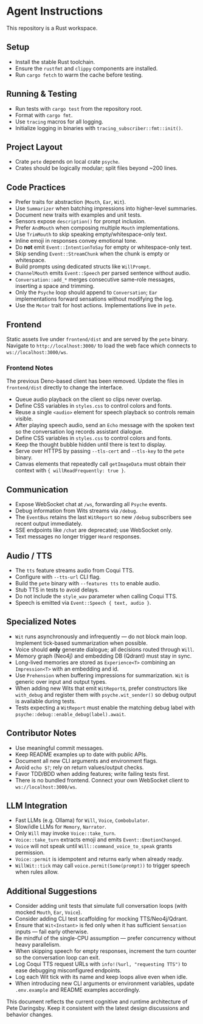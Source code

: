 # Agent Instructions

This repository is a Rust workspace.

## Setup

* Install the stable Rust toolchain.
* Ensure the `rustfmt` and `clippy` components are installed.
* Run `cargo fetch` to warm the cache before testing.

## Running & Testing

* Run tests with `cargo test` from the repository root.
* Format with `cargo fmt`.
* Use `tracing` macros for all logging.
* Initialize logging in binaries with `tracing_subscriber::fmt::init()`.

## Project Layout

* Crate `pete` depends on local crate `psyche`.
* Crates should be logically modular; split files beyond \~200 lines.

## Code Practices

* Prefer traits for abstraction (`Mouth`, `Ear`, `Wit`).
* Use `Summarizer` when batching impressions into higher-level summaries.
* Document new traits with examples and unit tests.
* Sensors expose `description()` for prompt inclusion.
* Prefer `AndMouth` when composing multiple `Mouth` implementations.
* Use `TrimMouth` to skip speaking empty/whitespace-only text.
* Inline emoji in responses convey emotional tone.
* Do **not** emit `Event::IntentionToSay` for empty or whitespace-only text.
* Skip sending `Event::StreamChunk` when the chunk is empty or whitespace.
* Build prompts using dedicated structs like `WillPrompt`.
* `ChannelMouth` emits `Event::Speech` per parsed sentence without audio.
* `Conversation::add_*` merges consecutive same-role messages, inserting a space and trimming.
* Only the `Psyche` loop should append to `Conversation`; `Ear` implementations forward sensations without modifying the log.
* Use the `Motor` trait for host actions. Implementations live in `pete`.

## Frontend

Static assets live under `frontend/dist` and are served by the `pete` binary.
Navigate to `http://localhost:3000/` to load the web face which connects to
`ws://localhost:3000/ws`.

### Frontend Notes

The previous Deno-based client has been removed. Update the files in
`frontend/dist` directly to change the interface.
* Queue audio playback on the client so clips never overlap.
* Define CSS variables in `styles.css` to control colors and fonts.
* Reuse a single `<audio>` element for speech playback so controls remain visible.
* After playing speech audio, send an `Echo` message with the spoken text so the conversation log records assistant dialogue.
* Define CSS variables in `styles.css` to control colors and fonts.
* Keep the thought bubble hidden until there is text to display.
* Serve over HTTPS by passing `--tls-cert` and `--tls-key` to the `pete` binary.
* Canvas elements that repeatedly call `getImageData` must obtain their context
  with `{ willReadFrequently: true }`.

## Communication

* Expose WebSocket chat at `/ws`, forwarding all `Psyche` events.
* Debug information from Wits streams via `/debug`.
* The `EventBus` retains the last `WitReport` so new `/debug` subscribers see
  recent output immediately.
* SSE endpoints like `/chat` are deprecated; use WebSocket only.
* Text messages no longer trigger `Heard` responses.

## Audio / TTS

* The `tts` feature streams audio from Coqui TTS.
* Configure with `--tts-url` CLI flag.
* Build the `pete` binary with `--features tts` to enable audio.
* Stub TTS in tests to avoid delays.
* Do not include the `style_wav` parameter when calling Coqui TTS.
* Speech is emitted via `Event::Speech { text, audio }`.

## Specialized Notes

* `Wit` runs asynchronously and infrequently — do not block main loop. Implement
  tick-based summarization when possible.
* Voice should **only** generate dialogue; all decisions routed through `Will`.
* Memory graph (Neo4j) and embedding DB (Qdrant) must stay in sync.
* Long-lived memories are stored as `Experience<T>` combining an `Impression<T>` with an embedding and id.
* Use `Prehension` when buffering impressions for summarization. `Wit` is generic over input and output types.
* When adding new Wits that emit `WitReport`s, prefer constructors like
  `with_debug` and register them with `psyche.wit_sender()` so debug output is
  available during tests.
* Tests expecting a `WitReport` must enable the matching debug label with
  `psyche::debug::enable_debug(label).await`.

## Contributor Notes

* Use meaningful commit messages.
* Keep README examples up to date with public APIs.
* Document all new CLI arguments and environment flags.
* Avoid `echo $?`; rely on return values/output checks.
* Favor TDD/BDD when adding features; write failing tests first.
* There is no bundled frontend. Connect your own WebSocket client to
  `ws://localhost:3000/ws`.

## LLM Integration

* Fast LLMs (e.g. Ollama) for `Will`, `Voice`, `Combobulator`.
* Slow/idle LLMs for `Memory`, `Narrator`.
* Only `Will` may invoke `Voice::take_turn`.
* `Voice::take_turn` extracts emoji and emits `Event::EmotionChanged`.
* `Voice` will not speak until `Will::command_voice_to_speak` grants permission.
* `Voice::permit` is idempotent and returns early when already ready.
* `WillWit::tick` may call `voice.permit(Some(prompt))` to trigger speech when rules allow.

## Additional Suggestions

* Consider adding unit tests that simulate full conversation loops (with mocked `Mouth`, `Ear`, `Voice`).
* Consider adding CLI test scaffolding for mocking TTS/Neo4j/Qdrant.
* Ensure that `Wit<Instant>` is fed only when it has sufficient `Sensation` inputs — fail early otherwise.
* Be mindful of the single-CPU assumption — prefer concurrency without heavy parallelism.
* When skipping speech for empty responses, increment the turn counter so the conversation loop can exit.
* Log Coqui TTS request URLs with `info!(%url, "requesting TTS")` to ease debugging misconfigured endpoints.
* Log each Wit tick with its name and keep loops alive even when idle.
* When introducing new CLI arguments or environment variables, update
  `.env.example` and README examples accordingly.

This document reflects the current cognitive and runtime architecture of Pete Daringsby. Keep it consistent with the latest design discussions and behavior changes.
